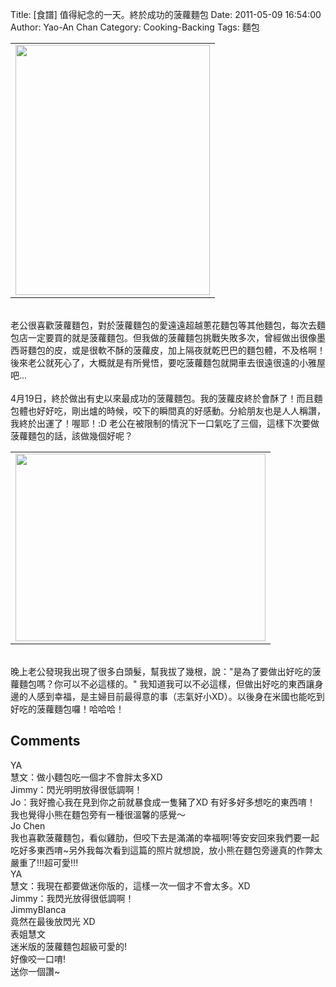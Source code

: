 Title: [食譜] 值得紀念的一天。終於成功的菠蘿麵包
Date: 2011-05-09 16:54:00
Author: Yao-An Chan
Category: Cooking-Backing
Tags: 麵包


<div class='post'>
<center><table style="width: auto;"><tbody><tr><td><a href="https://picasaweb.google.com/lh/photo/hMGR_Eg2EScDpsRWhNle0Q?feat=embedwebsite"><img height="400" src="https://lh3.googleusercontent.com/_mvtDPM7iODU/Ta5R5FOkjEI/AAAAAAAAKeA/2hW8wMwVS7Y/s400/P1020266.jpg" width="311" /></a></td></tr></tbody></table></center><br />老公很喜歡菠蘿麵包，對於菠蘿麵包的愛遠遠超越蔥花麵包等其他麵包，每次去麵包店一定要買的就是菠蘿麵包。但我做的菠蘿麵包挑戰失敗多次，曾經做出很像墨西哥麵包的皮，或是很軟不酥的菠蘿皮，加上隔夜就乾巴巴的麵包體，不及格啊！後來老公就死心了，大概就是有所覺悟，要吃菠蘿麵包就開車去很遠很遠的小雅屋吧...<br /><br />4月19日，終於做出有史以來最成功的菠蘿麵包。我的菠蘿皮終於會酥了！而且麵包體也好好吃，剛出爐的時候，咬下的瞬間真的好感動。分給朋友也是人人稱讚，我終於出運了！喔耶！:D 老公在被限制的情況下一口氣吃了三個，這樣下次要做菠蘿麵包的話，該做幾個好呢？<br /><center><table style="width: auto;"><tbody><tr><td><a href="https://picasaweb.google.com/lh/photo/qCQBaFwlQPJ2jBmzSG35sQ?feat=embedwebsite"><img height="300" src="https://lh3.googleusercontent.com/_mvtDPM7iODU/Ta5R6-j5TQI/AAAAAAAAKeE/AkcJZiS6MyY/s400/P1020267.jpg" width="400" /></a></td></tr></tbody></table></center><br />晚上老公發現我出現了很多白頭髮，幫我拔了幾根，說："是為了要做出好吃的菠蘿麵包嗎？你可以不必這樣的。" 我知道我可以不必這樣，但做出好吃的東西讓身邊的人感到幸福，是主婦目前最得意的事（志氣好小XD）。以後身在米國也能吃到好吃的菠蘿麵包囉！哈哈哈！</div>
<h2>Comments</h2>
<div class='comments'>
<div class='comment'>
<div class='author'>YA</div>
<div class='content'>
慧文：做小麵包吃一個才不會胖太多XD<br />Jimmy：閃光明明放得很低調啊！<br />Jo：我好擔心我在見到你之前就暴食成一隻豬了XD 有好多好多想吃的東西唷！<br />我也覺得小熊在麵包旁有一種很溫馨的感覺～</div>
</div>
<div class='comment'>
<div class='author'>Jo Chen</div>
<div class='content'>
我也喜歡菠蘿麵包，看似雞肋，但咬下去是滿滿的幸福啊!等安安回來我們要一起吃好多東西唷~另外我每次看到這篇的照片就想說，放小熊在麵包旁邊真的作弊太嚴重了!!!超可愛!!!</div>
</div>
<div class='comment'>
<div class='author'>YA</div>
<div class='content'>
慧文：我現在都要做迷你版的，這樣一次一個才不會太多。XD<br />Jimmy：我閃光放得很低調啊！</div>
</div>
<div class='comment'>
<div class='author'>JimmyBlanca</div>
<div class='content'>
竟然在最後放閃光 XD</div>
</div>
<div class='comment'>
<div class='author'>表姐慧文</div>
<div class='content'>
迷米版的菠蘿麵包超級可愛的!<br />好像咬一口唷!<br />送你一個讚~</div>
</div>
</div>
